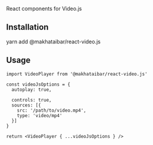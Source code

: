 React components for Video.js

## Installation

yarn add @makhataibar/react-video.js

## Usage

```
import VideoPlayer from '@makhataibar/react-video.js'

const videoJsOptions = {
  autoplay: true,
  
  controls: true,
  sources: [{
    src: '/path/to/video.mp4',
    type: 'video/mp4'
  }]
}

return <VideoPlayer { ...videoJsOptions } />
```
